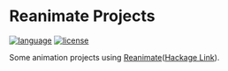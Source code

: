 # Reanimate Projects

[![language](https://img.shields.io/badge/language-Haskell-blue)](https://www.haskell.org)
[![license](https://img.shields.io/badge/license-AGPL--v3.0-blueviolet)](https://www.gnu.org/licenses/agpl-3.0.html)

Some animation projects using [Reanimate](https://github.com/Lemmih/reanimate)([Hackage Link](http://hackage.haskell.org/package/reanimate)).

